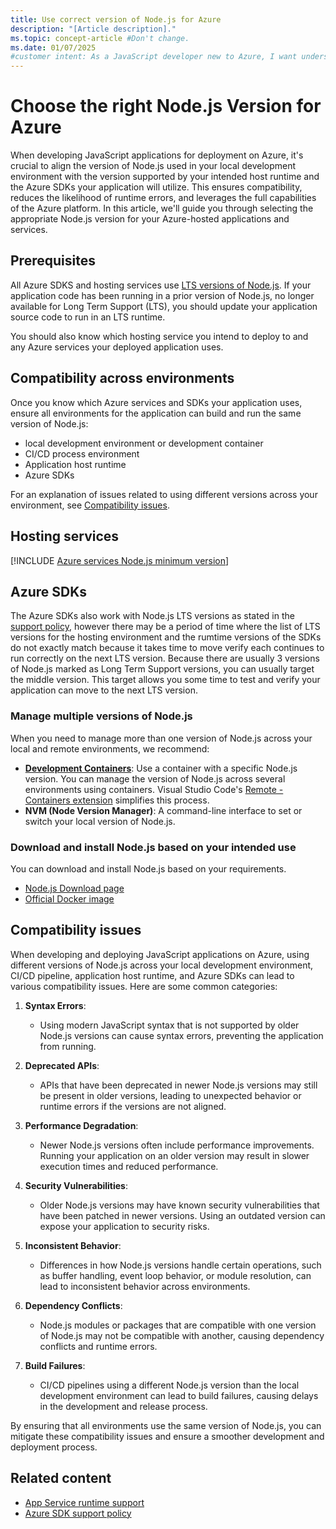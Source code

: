 ```yaml
---
title: Use correct version of Node.js for Azure
description: "[Article description]."
ms.topic: concept-article #Don't change.
ms.date: 01/07/2025
#customer intent: As a JavaScript developer new to Azure, I want understand which version of Node.js to use for a hosting service or Azure sdk.
---
```

# Choose the right Node.js Version for Azure

When developing JavaScript applications for deployment on Azure, it's crucial to align the version of Node.js used in your local development environment with the version supported by your intended host runtime and the Azure SDKs your application will utilize. This ensures compatibility, reduces the likelihood of runtime errors, and leverages the full capabilities of the Azure platform. In this article, we'll guide you through selecting the appropriate Node.js version for your Azure-hosted applications and services.

## Prerequisites

All Azure SDKS and hosting services use [LTS versions of Node.js](https://nodejs.org/). If your application code has been running in a prior version of Node.js, no longer available for Long Term Support (LTS), you should update your application source code to run in an LTS runtime. 

You should also know which hosting service you intend to deploy to and any Azure services your deployed application uses.

## Compatibility across environments

Once you know which Azure services and SDKs your application uses, ensure all environments for the application can build and run the same version of Node.js:

* local development environment or development container
* CI/CD process environment
* Application host runtime
* Azure SDKs

For an explanation of issues related to using different versions across your environment, see [Compatibility issues](#compatibility-issues). 

## Hosting services

[!INCLUDE [Azure services Node.js minimum version](./includes/nodejs-runtime-for-azure-services.md)]

## Azure SDKs

The Azure SDKs also work with Node.js LTS versions as stated in the [support policy](https://github.com/Azure/azure-sdk-for-js/blob/main/SUPPORT.md#microsoft-support-policy), however there may be a period of time where the list of LTS versions for the hosting environment and the rumtime versions of the SDKs do not exactly match because it takes time to move verify each continues to run correctly on the next LTS version. Because there are usually 3 versions of Node.js marked as Long Term Support versions, you can usually target the middle version. This target allows you some time to test and verify your application can move to the next LTS version. 

### Manage multiple versions of Node.js

When you need to manage more than one version of Node.js across your local and remote environments, we recommend:

* [**Development Containers**](https://containers.dev/): Use a container with a specific Node.js version. You can manage the version of Node.js across several environments using containers. Visual Studio Code's [Remote - Containers extension](https://marketplace.visualstudio.com/items?itemName=ms-vscode-remote.remote-containers) simplifies this process.
* **NVM (Node Version Manager)**: A command-line interface to set or switch your local version of Node.js.

### Download and install Node.js based on your intended use

You can download and install Node.js based on your requirements.

* [Node.js Download page](https://nodejs.org/)
* [Official Docker image](https://hub.docker.com/_/node/)

## Compatibility issues

When developing and deploying JavaScript applications on Azure, using different versions of Node.js across your local development environment, CI/CD pipeline, application host runtime, and Azure SDKs can lead to various compatibility issues. Here are some common categories:

1. **Syntax Errors**:
   - Using modern JavaScript syntax that is not supported by older Node.js versions can cause syntax errors, preventing the application from running.

2. **Deprecated APIs**:
   - APIs that have been deprecated in newer Node.js versions may still be present in older versions, leading to unexpected behavior or runtime errors if the versions are not aligned.

3. **Performance Degradation**:
   - Newer Node.js versions often include performance improvements. Running your application on an older version may result in slower execution times and reduced performance.

4. **Security Vulnerabilities**:
   - Older Node.js versions may have known security vulnerabilities that have been patched in newer versions. Using an outdated version can expose your application to security risks.

5. **Inconsistent Behavior**:
   - Differences in how Node.js versions handle certain operations, such as buffer handling, event loop behavior, or module resolution, can lead to inconsistent behavior across environments.

6. **Dependency Conflicts**:
   - Node.js modules or packages that are compatible with one version of Node.js may not be compatible with another, causing dependency conflicts and runtime errors.

7. **Build Failures**:
   - CI/CD pipelines using a different Node.js version than the local development environment can lead to build failures, causing delays in the development and release process.

By ensuring that all environments use the same version of Node.js, you can mitigate these compatibility issues and ensure a smoother development and deployment process.

## Related content

- [App Service runtime support](https://github.com/Azure/app-service-linux-docs/blob/master/Runtime_Support/node_support.md)
- [Azure SDK support policy](https://github.com/Azure/azure-sdk-for-js/blob/main/SUPPORT.md#microsoft-support-policy)
